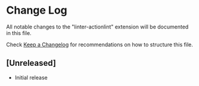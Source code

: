 # Change Log

All notable changes to the "linter-actionlint" extension will be documented in this file.

Check [Keep a Changelog](http://keepachangelog.com/) for recommendations on how to structure this file.

## [Unreleased]

- Initial release